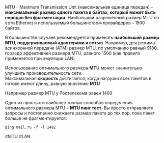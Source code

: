 MTU - Maximum Transmission Unit (максимальная единица передач) - **максимальный размер одного пакета в байтах, который может быть передан без фрагментации**. Наибольший разрешённый размер MTU по сети Ethernet и используемый большинством провайдеров – 1500 байтов. 

В большинстве случаев рекомендуется применять **наибольший размер MTU, поддерживаемый адаптерами и сетью**. Например, для режима асинхронной передачи (ATM) размер MTU, по умолчанию равный 9180, гораздо эффективней размера MTU, равного 1500 (как правило применяется при эмуляции LAN)

Использование оптимального размера **MTU** может значительно улучшить производительность сети. Максимальная **скорость** достигается, когда нагрузки всех пакетов в потоке имеют длину, равную значению **MTU**

Например размер MTU у Ростелекома равен 1400

Один из простых и наиболее точных способов определения оптимального размера MTU – **MTU пинг тест**. Вы просто отправляете запросы и постепенно снижаете размер пакета до тех пор, пока пакет больше не фрагментируется:

```
ping mail.ru -f -l 1492
```

#MTU #LAN 